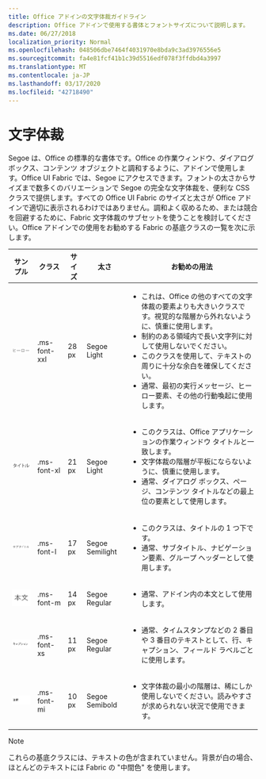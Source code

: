```yaml
---
title: Office アドインの文字体裁ガイドライン
description: Office アドインで使用する書体とフォントサイズについて説明します。
ms.date: 06/27/2018
localization_priority: Normal
ms.openlocfilehash: 048506dbe7464f4031970e8bda9c3ad3976556e5
ms.sourcegitcommit: fa4e81fcf41b1c39d5516edf078f3ffdbd4a3997
ms.translationtype: MT
ms.contentlocale: ja-JP
ms.lasthandoff: 03/17/2020
ms.locfileid: "42718490"
---
```

# <a name="typography"></a>文字体裁

Segoe は、Office の標準的な書体です。Office の作業ウィンドウ、ダイアログ ボックス、コンテンツ オブジェクトと調和するように、アドインで使用します。Office UI Fabric では、Segoe にアクセスできます。フォントの太さからサイズまで数多くのバリエーションで Segoe の完全な文字体裁を、便利な CSS クラスで提供します。すべての Office UI Fabric のサイズと太さが Office アドインで適切に表示されるわけではありません。調和よく収めるため、または競合を回避するために、Fabric 文字体裁のサブセットを使うことを検討してください。Office アドインでの使用をお勧めする Fabric の基底クラスの一覧を次に示します。

|サンプル |クラス |サイズ |太さ |お勧めの用法 |
|------ |----- |---- |------ |----------------- |
|![ヒーロー テキスト イメージ](../images/add-in-typeramp-hero.png)|.ms-font-xxl |28 px | Segoe Light |<ul><li>これは、Office の他のすべての文字体裁の要素よりも大きいクラスです。視覚的な階層から外れないように、慎重に使用します。</li><li>制約のある領域内で長い文字列に対して使用しないでください。</li><li>このクラスを使用して、テキストの周りに十分な余白を確保してください。</li><li>通常、最初の実行メッセージ、ヒーロー要素、その他の行動喚起に使用します。</li></ul> |
|![ヒーロー テキスト イメージ](../images/add-in-typeramp-title.png)|.ms-font-xl |21 px |Segoe Light | <ul><li>このクラスは、Office アプリケーションの作業ウィンドウ タイトルと一致します。</li><li>文字体裁の階層が平板にならないように、慎重に使用します。</li><li>通常、ダイアログ ボックス、ページ、コンテンツ タイトルなどの最上位の要素として使用します。</li></ul> |
|![ヒーロー テキスト イメージ](../images/add-in-typeramp-subtitle.png)|.ms-font-l |17 px |Segoe Semilight | <ul><li>このクラスは、タイトルの 1 つ下です。</li><li>通常、サブタイトル、ナビゲーション要素、グループ ヘッダーとして使用します。</li><ul> |
|![ヒーロー テキスト イメージ](../images/add-in-typeramp-body.png)|.ms-font-m |14 px |Segoe Regular |<ul><li>通常、アドイン内の本文として使用します。</li><ul>|
|![ヒーロー テキスト イメージ](../images/add-in-typeramp-caption.png)|.ms-font-xs |11 px | Segoe Regular |<ul><li>通常、タイムスタンプなどの 2 番目や 3 番目のテキストとして、行、キャプション、フィールド ラベルごとに使用します。</li><ul>|
|![ヒーロー テキスト イメージ](../images/add-in-typeramp-annotation.png)|.ms-font-mi |10 px |Segoe Semibold |<ul><li>文字体裁の最小の階層は、稀にしか使用しないでください。読みやすさが求められない状況で使用できます。</li><ul>|

> [!NOTE]
> これらの基底クラスには、テキストの色が含まれていません。背景が白の場合、ほとんどのテキストには Fabric の "中間色" を使用します。
